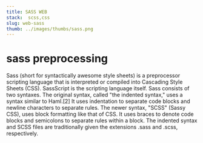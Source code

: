 ```yaml
---
title: SASS WEB
stack:  scss,css
slug: web-sass
thumb: ../images/thumbs/sass.png
---
```


# sass preprocessing
Sass (short for syntactically awesome style sheets) is a preprocessor scripting language that is interpreted or compiled into Cascading Style Sheets (CSS). SassScript is the scripting language itself.
Sass consists of two syntaxes. The original syntax, called "the indented syntax," uses a syntax similar to Haml.[2] It uses indentation to separate code blocks and newline characters to separate rules. The newer syntax, "SCSS" (Sassy CSS), uses block formatting like that of CSS. It uses braces to denote code blocks and semicolons to separate rules within a block. The indented syntax and SCSS files are traditionally given the extensions .sass and .scss, respectively.
